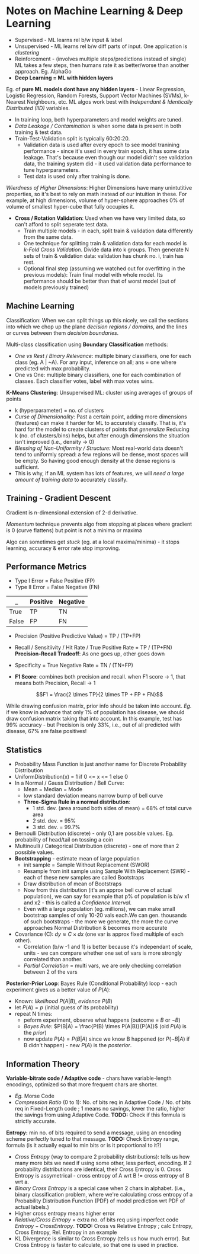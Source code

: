 # Notes on Machine Learning & Deep Learning
- Supervised - ML learns rel b/w input & label
- Unsupervised - ML learns rel b/w diff parts of input. One application is *clustering*
- Reinforcement - (involves multiple steps/predictions instead of single) ML takes a few steps, then humans rate it as better/worse than another approach. Eg. AlphaGo
- **Deep Learning = ML with hidden layers**

Eg. of **pure ML models dont have any hidden layers** - Linear Regression, Logistic Regression, Random Forests, Support Vector Machines (SVMs), k-Nearest Neighbours, etc.
ML algos work best with *Independant & Identically Distributed (IID)* variables.

- In training loop, both hyperparameters and model weights are tuned.
- *Data Leakage / Contamination* is when some data is present in both training & test data.
- Train-Test-Validation split is typically 60:20:20.
   - Validation data is used after every epoch to see model tranining performance - 
      since it's used in every train epoch, it has some data leakage. 
      That's because even though our model didn't see validation data, the training system did - 
      it used validation data performance to tune hyperparameters.
   - Test data is used only after training is done.

*Wierdness of Higher Dimensions*: Higher Dimensions have many unintutitive properties, so it's best to rely on math instead of our intuition in these. For example, at high dimensions, volume of hyper-sphere approaches 0% of volume of smallest hyper-cube that fully occupies it.
  
- **Cross / Rotation Validation**: Used when we have very limited data, so can't afford to split seperate test data.
    - Train multiple models - in each, split train & validation data differently from the same data.
    - One technique for splitting train & validation data for each model is *k-Fold Cross Validation*.
      Divide data into k groups. Then generate N sets of train & validation data: validation has chunk no. i, train has rest.
    - Optional final step (assuming we watched out for overfitting in the previous models):
    Train final model with whole model. Its performance should be better than that of worst model (out of models previously trained)

## Machine Learning
Classification: When we can split things up this nicely, we call the sections into which we chop up the plane *decision regions / domains*,
and the lines or curves between them *decision boundaries*.

Multi-class classification using **Boundary Classification** methods:
- *One vs Rest* / *Binary Relevance*: multiple binary classifiers, one for each class (eg. A | ~A). 
For any input, inference on all; ans = one where predicted with max probability.
- One vs One: multiple binary classifiers, one for each combination of classes. Each classifier votes, label with max votes wins.

**K-Means Clustering**: Unsupervised ML: cluster using averages of groups of points
- k (hyperparameter) = no. of clusters
- *Curse of Dimensionality:* Past a certain point, adding more dimensions (features) can make it harder for ML to accurately classify.
That is, it's hard for the model to create clusters of points that *generalize*
Reducing k (no. of clusters/bins) helps, but after enough dimensions the situation isn't improved (i.e., density -> 0)
- *Blessing of Non-Uniformity / Structure:* Most real-world data doesn't tend to uniformly spread: a few regions will be dense, most spaces will be empty. So having good enough density at the dense regions is sufficient.
- This is why, if an ML system has lots of features, we will *need a large amount of training data* to accurately classify.

## Training - Gradient Descent
Gradient is n-dimensional extension of 2-d derivative.

*Momentum* technique prevents algo from stopping at places where gradient is 0 (curve flattens) but point is not a minima or maxima

Algo can sometimes get *stuck* (eg. at a local maxima/minima) - it stops learning, accuracy & error rate stop improving.

## Performance Metrics
- Type I Error = False Positive (FP)
- Type II Error = False Negative (FN)

_     | Positive | Negative |
----- | -------- | -------- |
True  | TP       | TN       |
False | FP       | FN       |

- Precision (Positive Predictive Value) = TP / (TP+FP)
- Recall / Sensitiivity / Hit Rate / True Positive Rate = TP / (TP+FN)
**Precision-Recall Tradeoff**: As one goes up, other goes down

- Specificity = True Negative Rate = TN / (TN+FP)
- **F1 Score**: combines both precision and recall. when F1 score -> 1, that means both Precision, Recall -> 1

$$F1 = \frac{2 \times TP}{2 \times TP + FP + FN}$$
   
While drawing confusion matrix, prior info should be taken into account.
*Eg.* if we know in advance that only 1% of population has disease, we should draw confusion matrix taking that into account. In this example, test has 99% accuracy - but Precision is only 33%, i.e., out of all predicted with disease, 67% are false positives!
  
## Statistics
- Probability Mass Function is just another name for Discrete Probability Distribution
- UniformDistribution(x) = 1 if 0 <= x <= 1 else 0
- In a Normal / Gauss Distribution / Bell Curve:
   - Mean = Median = Mode
   - low standard deviation means narrow bump of bell curve
   - **Three-Sigma Rule in a normal distribution**:
      - 1 std. dev. (area around both sides of mean) = 68% of total curve area
      - 2 std. dev. = 95%
      - 3 std. dev. = 99.7%
- Bernoulli Distribution (discrete) - only 0,1 are possible values. Eg. probability of head/tail on tossing a coin
- Multinoulli / Categorical Distribution (discrete) - one of more than 2 possible values.
- **Bootstrapping** - estimate mean of large population
  - init sample = Sample Without Replacement (SWOR)
  - Resample from init sample using Sample With Replacement (SWR) - each of these new samples are called Bootstraps
  - Draw distribution of mean of Bootstraps
  - Now from this distribution (it's an approx bell curve of actual population), 
    we can say for example that p% of population is b/w x1 and x2 - this is called a *Confidence Interval*.
  - Even with a large population (eg. millions), we can make small bootstrap samples of only 10-20 vals each.We can gen. thousands of such bootstraps - the more we generate, the more the curve approaches Normal Distribution & becomes more accurate
- Covariance (C): $dy \approx C \times dx$ (one var is approx fixed multiple of each other).
    - Correlation (b/w -1 and 1) is better because it's independant of scale, units - 
      we can compare whether one set of vars is more strongly correlated than another.
    - *Partial Correlation* = multi vars, we are only checking correlation between 2 of the vars
  
**Posterior-Prior Loop**:
Bayes Rule (Conditional Probability) loop - each experiment gives us a better value of $P(A)$:
- Known: *likelihood* $P(A|B)$, *evidence* $P(B)$
- let $P(A) = p$   (initial guess of its probability)
- repeat N times:
    - peform experiment, observe what happens (outcome = $B$ or $\neg B$)
    - *Bayes Rule:* $P(B|A) = \frac{P(B) \times P(A|B)}{P(A)}$   (old $P(A)$ is the *prior*)
    - now update $P(A) = P(B|A)$ since we know B happened (or $P(\neg B|A)$ if B didn't happen) - new $P(A)$ is the *posterior*.
    
## Information Theory
**Variable-bitrate code / Adaptive code** - chars have variable-length encodings, optimized so that more frequent chars are shorter.
- *Eg.* Morse Code
- *Compression Ratio* (0 to 1): No. of bits req in Adaptive Code / No. of bits req in Fixed-Length code ; 
1 means no savings, lower the ratio, higher the savings from using Adaptive Code. **TODO:** Check if this formula is strictly accurate.

**Entropy:** min no. of bits required to send a message, using an encoding scheme perfectly tuned to that message. **TODO:** Check Entropy range, formula (is it actually equal to min bits or is it proportional to it?)
- *Cross Entropy* (way to compare 2 probability distributions): tells us how many more bits we need if using some other, less perfect, encoding. If 2 probability distributions are identical, their Cross Entropy is 0.
Cross Entropy is assymetrical - cross entropy of A wrt B != cross entropy of B wrt a.
- *Binary Cross Entropy* is a special case when 2 chars in alphabet.
(i.e., binary classification problem, where we're calculating cross entropy of a Probability Distribution Function (PDF) of model prediction wrt PDF of actual labels.)
- Higher cross entropy means higher error
- *Relative/Cross Entropy* = extra no. of bits req using imperfect code $Entropy - CrossEntropy$. **TODO:** Cross vs Relative Entropy ; calc Entropy, Cross Entropy, Rel. Entropy in an example
- KL Divergence is similar to Cross Entropy (tells us how much error). But Cross Entropy is faster to calculate, so that one is used in practice.
